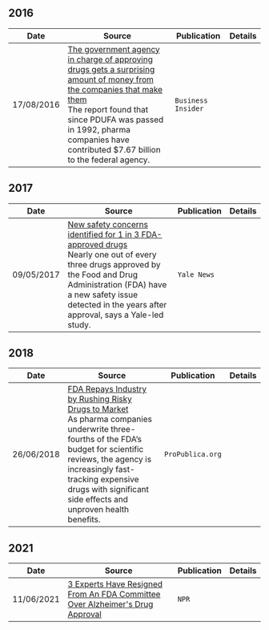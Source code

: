
## 2016
Date | Source | Publication | Details
----| ------- | ----------- | ---
17/08/2016 | [The government agency in charge of approving drugs gets a surprising amount of money from the companies that make them](https://www.businessinsider.com/fda-user-fees-from-pharmaceutical-companies-2016-8) </br>The report found that since PDUFA was passed in 1992, pharma companies have contributed $7.67 billion to the federal agency. | `Business Insider`



## 2017
Date | Source | Publication | Details
----| ------- | ----------- | ---
09/05/2017 | [New safety concerns identified for 1 in 3 FDA-approved drugs](https://news.yale.edu/2017/05/09/new-safety-concerns-identified-1-3-fda-approved-drugs?fbclid=IwAR2jaAipaLXqKljRFqzRuUKK1QXG8j_w7e90F5vTO4tSHMFa5mfIYLcRhrE) </br> Nearly one out of every three drugs approved by the Food and Drug Administration (FDA) have a new safety issue detected in the years after approval, says a Yale-led study. | `Yale News` | 

## 2018
Date | Source | Publication | Details
----| ------- | ----------- | ---
26/06/2018 | [FDA Repays Industry by Rushing Risky Drugs to Market](https://www.propublica.org/article/fda-repays-industry-by-rushing-risky-drugs-to-market?fbclid=IwAR220ddDL0nw-k_DZ8-ynCP4CjXCFeCmX60Z9B7P_nuheYukO8QmHAOh290) </br>As pharma companies underwrite three-fourths of the FDA’s budget for scientific reviews, the agency is increasingly fast-tracking expensive drugs with significant side effects and unproven health benefits. | `ProPublica.org`


## 2021
Date | Source | Publication | Details
----| ------- | ----------- | ---
11/06/2021 | [3 Experts Have Resigned From An FDA Committee Over Alzheimer's Drug Approval](https://www.npr.org/2021/06/11/1005567149/3-experts-have-resigned-from-an-fda-committee-over-alzheimers-drug-approval) | `NPR` | 
